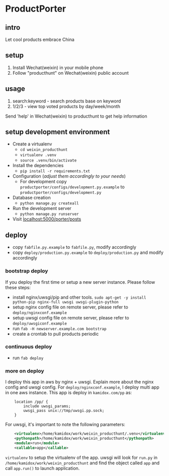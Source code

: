 # ProductPorter

## intro

Let cool products embrace China

## setup

1. Install Wechat(weixin) in your mobile phone
2. Follow "producthunt" on Wechat(weixin) public account

## usage

1. search:keyword - search products base on keyword
2. 1/2/3 - view top voted products by day/week/month

Send 'help' in Wechat(weixin) to producthunt to get help information

## setup development environment

* Create a virtualenv
    * `cd weixin_producthunt`
    * `virtualenv .venv`
    * `source .venv/bin/activate`
* Install the dependencies
    * `pip install -r requirements.txt`
* Configuration (_adjust them accordingly to your needs_)
    * For development copy `productporter/configs/development.py.example` to `productporter/configs/development.py`
* Database creation
    * `python manage.py createall`
* Run the development server
    * `python manage.py runserver`
* Visit [localhost:5000/porter/posts](http://localhost:5000/porter/posts)

## deploy

* copy `fabfile.py.example` to `fabfile.py`, modify accordingly
* copy `deploy/production.py.example` to `deploy/production.py` and modify accordingly

### bootstrap deploy

If you deploy the first time or setup a new server instance. Please follow these steps:

* install nginx/uwsgi/pip and other tools.
    `sudo apt-get -y install python-pip nginx-full uwsgi uwsgi-plugin-python`
* setup nginx config file on remote server, please refer to `deploy/nginxconf.example`
* setup uwsgi config file on remote server, please refer to `deploy/uwsgiconf.example`
* run `fab -H newserver.example.com bootstrap`
* create a crontab to pull products periodic

### continuous deploy

* run `fab deploy`

### more on deploy

I deploy this app in aws by nginx + uwsgi. Explain more about the nginx config and uwsgi config. For `deploy/nginxconf.example`, I deploy multi app in one aws instance. This app is deploy in `kamidox.com/pp` as:

```text
    location /pp/ {
        include uwsgi_params;
        uwsgi_pass unix://tmp/uwsgi.pp.sock;
    }
```

For uwsgi, it's important to note the following parameters:

```xml
    <virtualenv>/home/kamidox/work/weixin_producthunt/.venv</virtualenv>
    <pythonpath>/home/kamidox/work/weixin_producthunt</pythonpath>
    <module>run</module>
    <callable>app</callable>
```

`virtualenv` to setup the virtualenv of the app. uwsgi will look for `run.py` in `/home/kamidox/work/weixin_producthunt` and find the object called `app` and call `app.run()` to launch application.



